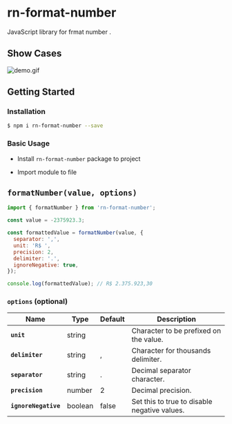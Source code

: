 # rn-format-number

JavaScript library for frmat number .

## Show Cases

![demo.gif](demo.gif)

## Getting Started


### Installation

```bash
$ npm i rn-format-number --save
```

### Basic Usage

- Install `rn-format-number` package to project 

- Import module to file

## `formatNumber(value, options)`

```javascript
import { formatNumber } from 'rn-format-number';

const value = -2375923.3;

const formattedValue = formatNumber(value, {
  separator: ',',
  unit: 'R$ ',
  precision: 2,
  delimiter: '.',
  ignoreNegative: true,
});

console.log(formattedValue); // R$ 2.375.923,30
```

### `options` (optional)

| Name                 | Type    | Default | Description                                  |
| -------------------- | ------- | ------- | -------------------------------------------- |
| **`unit`**           | string  |         | Character to be prefixed on the value.       |
| **`delimiter`**      | string  | ,       | Character for thousands delimiter.           |
| **`separator`**      | string  | .       | Decimal separator character.                 |
| **`precision`**      | number  | 2       | Decimal precision.                           |
| **`ignoreNegative`** | boolean | false   | Set this to true to disable negative values. |







